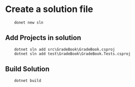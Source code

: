 # Create a solution file

        donet new sln

## Add Projects in solution

        dotnet sln add src\GradeBook\GradeBook.csproj
        dotnet sln add test\GradeBook\GradeBook.Tests.csproj

## Build Solution

        dotnet build
